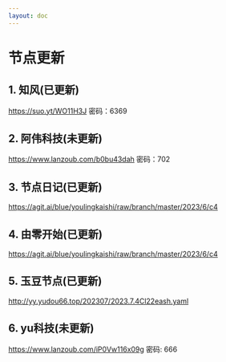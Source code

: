 ```yaml
---
layout: doc
---
```

# 节点更新

## 1. 知风(已更新)

https://suo.yt/WO11H3J 密码：6369

## 2. 阿伟科技(未更新)

https://www.lanzoub.com/b0bu43dah 密码：702

## 3. 节点日记(已更新)

https://agit.ai/blue/youlingkaishi/raw/branch/master/2023/6/c4

## 4. 由零开始(已更新)

https://agit.ai/blue/youlingkaishi/raw/branch/master/2023/6/c4

## 5. 玉豆节点(已更新)

http://yy.yudou66.top/202307/2023.7.4Cl22eash.yaml
  
## 6. yu科技(未更新)

https://www.lanzoub.com/iP0Vw116x09g 密码: 666
